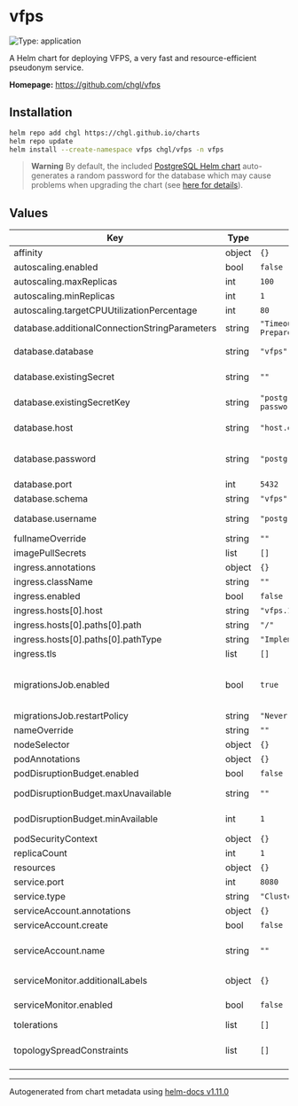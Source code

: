 # vfps

![Type: application](https://img.shields.io/badge/Type-application-informational?style=flat-square)

A Helm chart for deploying VFPS, a very fast and resource-efficient pseudonym service.

**Homepage:** <https://github.com/chgl/vfps>

## Installation

```sh
helm repo add chgl https://chgl.github.io/charts
helm repo update
helm install --create-namespace vfps chgl/vfps -n vfps
```

> **Warning**
> By default, the included [PostgreSQL Helm chart](https://github.com/bitnami/charts/tree/master/bitnami/postgresql#upgrading)
> auto-generates a random password for the database which may cause problems when upgrading the chart (see [here for details](https://github.com/bitnami/charts/tree/master/bitnami/postgresql#upgrading)).

## Values

| Key                                           | Type   | Default                            | Description                                                                                                                                                                                                                       |
| --------------------------------------------- | ------ | ---------------------------------- | --------------------------------------------------------------------------------------------------------------------------------------------------------------------------------------------------------------------------------- |
| affinity                                      | object | `{}`                               |                                                                                                                                                                                                                                   |
| autoscaling.enabled                           | bool   | `false`                            |                                                                                                                                                                                                                                   |
| autoscaling.maxReplicas                       | int    | `100`                              |                                                                                                                                                                                                                                   |
| autoscaling.minReplicas                       | int    | `1`                                |                                                                                                                                                                                                                                   |
| autoscaling.targetCPUUtilizationPercentage    | int    | `80`                               |                                                                                                                                                                                                                                   |
| database.additionalConnectionStringParameters | string | `"Timeout=60;Max Auto Prepare=5;"` | additional parameters appended to the connection string                                                                                                                                                                           |
| database.database                             | string | `"vfps"`                           | name of the database inside. If postgresql.enabled=true, then postgresql.postgresqlDatabase is used                                                                                                                               |
| database.existingSecret                       | string | `""`                               | name of an existing secret containing the password to the DB.                                                                                                                                                                     |
| database.existingSecretKey                    | string | `"postgresql-postgres-password"`   | name of the key in `webApi.db.existingSecret` to use as the password to the DB.                                                                                                                                                   |
| database.host                                 | string | `"host.example.com"`               | database hostname of an external database. Only used if `postgresql.enabled` is set to `false`.                                                                                                                                   |
| database.password                             | string | `"postgres"`                       | the database password. Only used if postgresql.enabled=false, otherwise the secret created by the postgresql chart is used                                                                                                        |
| database.port                                 | int    | `5432`                             | port used to connect to the postgres DB                                                                                                                                                                                           |
| database.schema                               | string | `"vfps"`                           | schema used for the tables.                                                                                                                                                                                                       |
| database.username                             | string | `"postgres"`                       | username used to connect to the DB. Note that this name is currently used even if postgresql.enabled=true                                                                                                                         |
| fullnameOverride                              | string | `""`                               | override the full release name                                                                                                                                                                                                    |
| imagePullSecrets                              | list   | `[]`                               | image pull secrets used by the main deployment container                                                                                                                                                                          |
| ingress.annotations                           | object | `{}`                               |                                                                                                                                                                                                                                   |
| ingress.className                             | string | `""`                               |                                                                                                                                                                                                                                   |
| ingress.enabled                               | bool   | `false`                            |                                                                                                                                                                                                                                   |
| ingress.hosts[0].host                         | string | `"vfps.127.0.0.1.nip.io"`          |                                                                                                                                                                                                                                   |
| ingress.hosts[0].paths[0].path                | string | `"/"`                              |                                                                                                                                                                                                                                   |
| ingress.hosts[0].paths[0].pathType            | string | `"ImplementationSpecific"`         |                                                                                                                                                                                                                                   |
| ingress.tls                                   | list   | `[]`                               |                                                                                                                                                                                                                                   |
| migrationsJob.enabled                         | bool   | `true`                             | whether to enable the database migration job. If enabled, a `ServiceAccount`, `Role`, and `RoleBinding` resources are created which are used by an init container of the main application to wait for the migrations to complete. |
| migrationsJob.restartPolicy                   | string | `"Never"`                          | restart policy for the migration job                                                                                                                                                                                              |
| nameOverride                                  | string | `""`                               | override the release name                                                                                                                                                                                                         |
| nodeSelector                                  | object | `{}`                               |                                                                                                                                                                                                                                   |
| podAnnotations                                | object | `{}`                               |                                                                                                                                                                                                                                   |
| podDisruptionBudget.enabled                   | bool   | `false`                            | create a PodDisruptionBudget resource                                                                                                                                                                                             |
| podDisruptionBudget.maxUnavailable            | string | `""`                               | Maximum unavailable instances; ignored if there is no PodDisruptionBudget                                                                                                                                                         |
| podDisruptionBudget.minAvailable              | int    | `1`                                | Minimum available instances; ignored if there is no PodDisruptionBudget                                                                                                                                                           |
| podSecurityContext                            | object | `{}`                               | the pod security context                                                                                                                                                                                                          |
| replicaCount                                  | int    | `1`                                | number of replicas                                                                                                                                                                                                                |
| resources                                     | object | `{}`                               |                                                                                                                                                                                                                                   |
| service.port                                  | int    | `8080`                             |                                                                                                                                                                                                                                   |
| service.type                                  | string | `"ClusterIP"`                      |                                                                                                                                                                                                                                   |
| serviceAccount.annotations                    | object | `{}`                               | Annotations to add to the service account                                                                                                                                                                                         |
| serviceAccount.create                         | bool   | `false`                            | Specifies whether a service account should be created.                                                                                                                                                                            |
| serviceAccount.name                           | string | `""`                               | The name of the service account to use. If not set and create is true, a name is generated using the fullname template                                                                                                            |
| serviceMonitor.additionalLabels               | object | `{}`                               | additional labels to apply to the ServiceMonitor object, e.g. `release: prometheus`                                                                                                                                               |
| serviceMonitor.enabled                        | bool   | `false`                            | if enabled, creates a ServiceMonitor instance for Prometheus Operator-based monitoring                                                                                                                                            |
| tolerations                                   | list   | `[]`                               |                                                                                                                                                                                                                                   |
| topologySpreadConstraints                     | list   | `[]`                               | pod topology spread configuration see: <https://kubernetes.io/docs/concepts/workloads/pods/pod-topology-spread-constraints/#api>                                                                                                  |

---

Autogenerated from chart metadata using [helm-docs v1.11.0](https://github.com/norwoodj/helm-docs/releases/v1.11.0)
